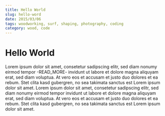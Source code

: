 ```yaml
---
title: Hello World
slug: hello-word
date: 2015/03/06
tags: woodworking, surf, shaping, photography, coding
category: wood, code
---
```


# Hello World

Lorem ipsum dolor sit amet, consetetur sadipscing elitr, sed diam nonumy eirmod tempor -READ_MORE- invidunt ut labore et dolore magna aliquyam erat, sed diam voluptua. At vero eos et accusam et justo duo dolores et ea rebum. Stet clita kasd gubergren, no sea takimata sanctus est Lorem ipsum dolor sit amet. Lorem ipsum dolor sit amet, consetetur sadipscing elitr, sed diam nonumy eirmod tempor invidunt ut labore et dolore magna aliquyam erat, sed diam voluptua. At vero eos et accusam et justo duo dolores et ea rebum. Stet clita kasd gubergren, no sea takimata sanctus est Lorem ipsum dolor sit amet.